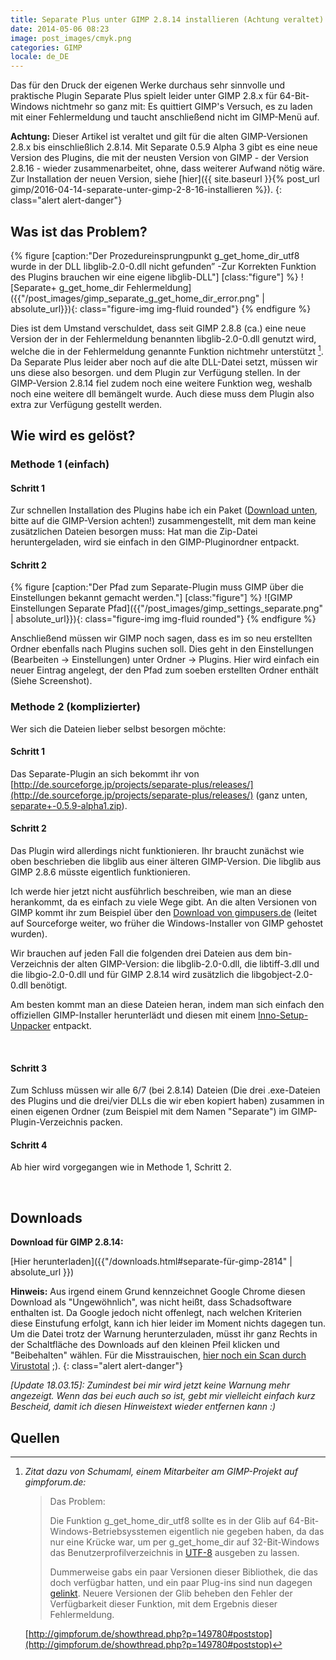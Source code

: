 ```yaml
---
title: Separate Plus unter GIMP 2.8.14 installieren (Achtung veraltet)
date: 2014-05-06 08:23
image: post_images/cmyk.png
categories: GIMP
locale: de_DE
---
```


Das für den Druck der eigenen Werke durchaus sehr sinnvolle und praktische Plugin Separate Plus spielt leider unter GIMP 2.8.x für 64-Bit-Windows nichtmehr so ganz mit: Es quittiert GIMP's Versuch, es zu laden mit einer Fehlermeldung und taucht anschließend nicht im GIMP-Menü auf. <!--more-->

**Achtung:** Dieser Artikel ist veraltet und gilt für die alten GIMP-Versionen 2.8.x bis einschließlich 2.8.14\. Mit Separate 0.5.9 Alpha 3 gibt es eine neue Version des Plugins, die mit der neusten Version von GIMP - der Version 2.8.16 - wieder zusammenarbeitet, ohne, dass weiterer Aufwand nötig wäre. Zur Installation der neuen Version, siehe [hier]({{ site.baseurl }}{% post_url gimp/2016-04-14-separate-unter-gimp-2-8-16-installieren %}).
{: class="alert alert-danger"}

## Was ist das Problem?
{% figure [caption:"Der Prozedureinsprungpunkt g_get_home_dir_utf8 wurde in der DLL libglib-2.0-0.dll nicht gefunden” -Zur Korrekten Funktion des Plugins brauchen wir eine eigene libglib-DLL"] [class:"figure"] %}
![Separate+ g_get_home_dir Fehlermeldung]({{"/post_images/gimp_separate_g_get_home_dir_error.png" | absolute_url}}){: class="figure-img img-fluid rounded"}
{% endfigure %}

Dies ist dem Umstand verschuldet, dass seit GIMP 2.8.8 (ca.) eine neue Version der in der Fehlermeldung benannten libglib-2.0-0.dll genutzt wird, welche die in der Fehlermeldung genannte Funktion nichtmehr unterstützt [^1]. Da Separate Plus leider aber noch auf die alte DLL-Datei setzt, müssen wir uns diese also besorgen. und dem Plugin zur Verfügung stellen. In der GIMP-Version 2.8.14 fiel zudem noch eine weitere Funktion weg, weshalb noch eine weitere dll bemängelt wurde. Auch diese muss dem Plugin also extra zur Verfügung gestellt werden.

## Wie wird es gelöst?

### Methode 1 (einfach)

#### Schritt 1

Zur schnellen Installation des Plugins habe ich ein Paket ([Download unten](#downloads), bitte auf die GIMP-Version achten!) zusammengestellt, mit dem man keine zusätzlichen Dateien besorgen muss: Hat man die Zip-Datei  heruntergeladen, wird sie einfach in den GIMP-Pluginordner entpackt.

#### Schritt 2

{% figure [caption:"Der Pfad zum Separate-Plugin muss GIMP über die Einstellungen bekannt gemacht werden."] [class:"figure"] %}
![GIMP Einstellungen Separate Pfad]({{"/post_images/gimp_settings_separate.png" | absolute_url}}){: class="figure-img img-fluid rounded"}
{% endfigure %}

Anschließend müssen wir GIMP noch sagen, dass es im so neu erstellten Ordner ebenfalls nach Plugins suchen soll. Dies geht in den Einstellungen (Bearbeiten -&gt; Einstellungen) unter Ordner -&gt; Plugins. Hier wird einfach ein neuer Eintrag angelegt, der den Pfad zum soeben erstellten Ordner enthält (Siehe Screenshot).

### Methode 2 (komplizierter)

Wer sich die Dateien lieber selbst besorgen möchte:

#### Schritt 1

Das Separate-Plugin an sich bekommt ihr von [http://de.sourceforge.jp/projects/separate-plus/releases/](http://de.sourceforge.jp/projects/separate-plus/releases/) (ganz unten, [separate+-0.5.9-alpha1.zip](http://de.sourceforge.jp/projects/separate-plus/downloads/51630/separate+-0.5.9-alpha1.zip/)).

#### Schritt 2

Das Plugin wird allerdings nicht funktionieren. Ihr braucht zunächst wie oben beschrieben die libglib aus einer älteren GIMP-Version. Die libglib aus GIMP 2.8.6 müsste eigentlich funktionieren.

Ich werde hier jetzt nicht ausführlich beschreiben, wie man an diese herankommt, da es einfach zu viele Wege gibt. An die alten Versionen von GIMP kommt ihr zum Beispiel über den [Download von gimpusers.de](http://www.gimpusers.de/downloads/87-gimp-2-8-6-windows) (leitet auf Sourceforge weiter, wo früher die Windows-Installer von GIMP gehostet wurden).

Wir brauchen auf jeden Fall die folgenden drei Dateien aus dem bin-Verzeichnis der alten GIMP-Version: die libglib-2.0-0.dll, die libtiff-3.dll und die libgio-2.0-0.dll und für GIMP 2.8.14 wird zusätzlich die libgobject-2.0-0.dll benötigt.

Am besten kommt man an diese Dateien heran, indem man sich einfach den offiziellen GIMP-Installer herunterlädt und diesen mit einem [Inno-Setup-Unpacker](http://sourceforge.net/projects/innounp/) entpackt.

&nbsp;

#### Schritt 3

Zum Schluss müssen wir alle 6/7 (bei 2.8.14) Dateien (Die drei .exe-Dateien des Plugins und die drei/vier DLLs die wir eben kopiert haben) zusammen in einen eigenen Ordner (zum Beispiel mit dem Namen "Separate") im GIMP-Plugin-Verzeichnis packen.

#### Schritt 4

Ab hier wird vorgegangen wie in Methode 1, Schritt 2.

&nbsp;

## Downloads

**Download für GIMP 2.8.14:**

[Hier herunterladen]({{"/downloads.html#separate-für-gimp-2814" | absolute_url }})

**Hinweis:** Aus irgend einem Grund kennzeichnet Google Chrome diesen Download als "Ungewöhnlich", was nicht heißt, dass Schadsoftware enthalten ist. Da Google jedoch nicht offenlegt, nach welchen Kriterien diese Einstufung erfolgt, kann ich hier leider im Moment nichts dagegen tun. Um die Datei trotz der Warnung herunterzuladen, müsst ihr ganz Rechts in der Schaltfläche des Downloads auf den kleinen Pfeil klicken und "Beibehalten" wählen. Für die Misstrauischen, [hier noch ein Scan durch Virustotal](https://www.virustotal.com/de/file/2527f7905d771b0e9fb011e677422165277862f070e349b7fb030d744539f40b/analysis/) ;).
{: class="alert alert-danger"}

_[Update 18.03.15]: Zumindest bei mir wird jetzt keine Warnung mehr angezeigt. Wenn das bei euch auch so ist, gebt mir vielleicht einfach kurz Bescheid, damit ich diesen Hinweistext wieder entfernen kann :)_


## Quellen

[^1]: _Zitat dazu von Schumaml, einem Mitarbeiter am GIMP-Projekt auf gimpforum.de:_
    > Das Problem:
    > 
    > 
    > Die Funktion g_get_home_dir_utf8 sollte es in der Glib auf 64-Bit-Windows-Betriebsysstemen eigentlich nie gegeben haben, da das nur eine Krücke war, um per g_get_home_dir auf 32-Bit-Windows das Benutzerprofilverzeichnis in [UTF-8](https://de.wikipedia.org/wiki/UTF-8) ausgeben zu lassen.
    > 
    > 
    > Dummerweise gabs ein paar Versionen dieser Bibliothek, die das doch verfügbar hatten, und ein paar Plug-ins sind nun dagegen [gelinkt](https://de.wikipedia.org/wiki/Linker_%28Computerprogramm%29). Neuere Versionen der Glib beheben den Fehler der Verfügbarkeit dieser Funktion, mit dem Ergebnis dieser Fehlermeldung.

    [http://gimpforum.de/showthread.php?p=149780#poststop](http://gimpforum.de/showthread.php?p=149780#poststop)